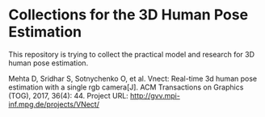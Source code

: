 # Collections for the 3D Human Pose Estimation 

This repository is trying to collect the practical model and research for 3D human pose estimation.

Mehta D, Sridhar S, Sotnychenko O, et al. Vnect: Real-time 3d human pose estimation with a single rgb camera[J]. ACM Transactions on Graphics (TOG), 2017, 36(4): 44.
Project URL: http://gvv.mpi-inf.mpg.de/projects/VNect/
